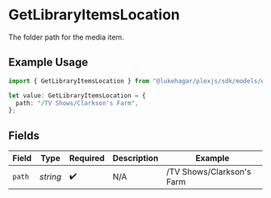 # GetLibraryItemsLocation

The folder path for the media item.

## Example Usage

```typescript
import { GetLibraryItemsLocation } from "@lukehagar/plexjs/sdk/models/operations";

let value: GetLibraryItemsLocation = {
  path: "/TV Shows/Clarkson's Farm",
};
```

## Fields

| Field                     | Type                      | Required                  | Description               | Example                   |
| ------------------------- | ------------------------- | ------------------------- | ------------------------- | ------------------------- |
| `path`                    | *string*                  | :heavy_check_mark:        | N/A                       | /TV Shows/Clarkson's Farm |
